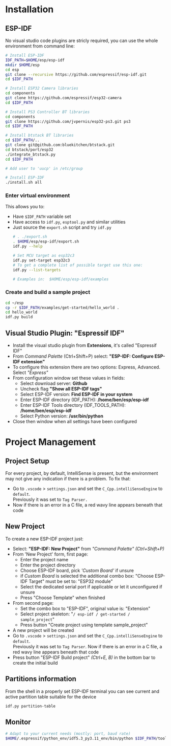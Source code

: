# Installation
## ESP-IDF
No visual studio code plugins are stricly required, you can use the whole environment from command line:
```sh
# Install ESP-IDF
IDF_PATH=$HOME/esp/esp-idf
mkdir $HOME/esp
cd esp
git clone --recursive https://github.com/espressif/esp-idf.git
cd $IDF_PATH

# Install ESP32 Camera libraries
cd components
git clone https://github.com/espressif/esp32-camera
cd $IDF_PATH

# Install PS3 Controller BT libraries
cd components
git clone https://github.com/jvpernis/esp32-ps3.git ps3
cd $IDF_PATH

# Install btstack BT libraries
cd $IDF_PATH/..
git clone git@github.com:bluekitchen/btstack.git
cd btstack/port/esp32
./integrate_btstack.py
cd $IDF_PATH

# Add user to 'uucp' in /etc/group

# Install ESP-IDF
./install.sh all
```

### **Enter virtual environment**
This allows you to:
- Have `$IDF_PATH` variable set
- Have access to `idf.py`, `esptool.py` and similar utilities
- Just source the `export.sh` script and try `idf.py`
  ```sh
  # . ./export.sh
  . $HOME/esp/esp-idf/export.sh
  idf.py --help

  # Set MCU target as esp32c3
  idf.py set-target esp32c3
  # To get a complete list of possible target use this one:
  idf.py --list-targets
  
  # Examples in:  $HOME/esp/esp-idf/examples
  ```

### **Create and build a sample project**
  ```sh
  cd ~/esp
  cp -r $IDF_PATH/examples/get-started/hello_world .
  cd hello_world
  idf.py build
  ```

## Visual Studio Plugin: "Espressif IDF"
- Install the visual studio plugin from **Extensions**, it's called "Espressif IDF"
- From _Command Palette_ (Ctrl+Shift+P) select: **"ESP-IDF: Configure ESP-IDF extension"**
- To configure this extension there are two options: Express, Advanced. Select _"Express"_
- From configuration window set these values in fields:
  - Select download server: **Github**
  - Uncheck flag **"Show all ESP-IDF tags"**
  - Select ESP-IDF version: **Find ESP-IDF in your system**
  - Enter ESP-IDF directory (IDF_PATH): **/home/ben/esp/esp-idf**
  - Enter ESP-IDF Tools directory (IDF_TOOLS_PATH): **/home/ben/esp/esp-idf**
  - Select Python version: **/usr/bin/python**
- Close then window when all settings have been configured

# Project Management
## Project Setup
For every project, by default, IntelliSense is present, but the environment may not give
any indication if there is a problem. To fix that:
- Go to `.vscode` > `settings.json` and set the `C_Cpp.intelliSenseEngine` to `default`.  
  Previously it was set to `Tag Parser.`
- Now if there is an error in a C file, a red wavy line appears beneath that code


## New Project
To create a new ESP-IDF project just:
- Select: **"ESP-IDF: New Project"** from _"Command Palette" (Ctrl+Shift+P)_
- From 'New Project' form, first page:
  - Enter the project name
  - Enter the project directory
  - Choose ESP-IDF board, pick _'Custom Board'_ if unsure
  - if _Custom Board_ is selected the additional combo box: "Choose ESP-IDF Target"
    must be set to: "ESP32 module"
  - Select the dedicated serial port if applicable or let it unconfigured if unsure
  - Press "Choose Template" when finished
- From second page:
  - Set the combo box to "ESP-IDF", original value is: "Extension"
  - Select project skeleton: "`/ esp-idf / get-started / sample_project`"
  - Press button "Create project using template sample_project"
- A new project will be created
- Go to `.vscode` > `settings.json` and set the `C_Cpp.intelliSenseEngine` to `default`.  
  Previously it was set to `Tag Parser`. Now if there is an error in a C file, a red wavy
  line appears beneath that code
- Press button "ESP-IDF Build project" _(Ctrl+E, B)_ in the bottom bar to create the initial build

## Partitions information
From the shell in a properly set ESP-IDF terminal you can see current and active partition table
suitable for the device
```sh
idf.py partition-table
```

## Monitor
```sh
# Adapt to your current needs (mostly: port, baud rate)
$HOME/.espressif/python_env/idf5.3_py3.11_env/bin/python $IDF_PATH/tools/idf_monitor.py -p /dev/ttyACM0 -b 115200
```
